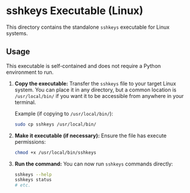 # sshkeys Executable (Linux)

This directory contains the standalone `sshkeys` executable for Linux systems.

## Usage

This executable is self-contained and does not require a Python environment to run.

1.  **Copy the executable:**
    Transfer the `sshkeys` file to your target Linux system. You can place it in any directory, but a common location is `/usr/local/bin/` if you want it to be accessible from anywhere in your terminal.

    Example (if copying to `/usr/local/bin/`):
    ```bash
    sudo cp sshkeys /usr/local/bin/
    ```

2.  **Make it executable (if necessary):**
    Ensure the file has execute permissions:
    ```bash
    chmod +x /usr/local/bin/sshkeys
    ```

3.  **Run the command:**
    You can now run `sshkeys` commands directly:
    ```bash
    sshkeys --help
    sshkeys status
    # etc.
    ```

